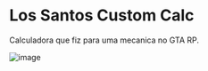 # Los Santos Custom Calc

Calculadora que fiz para uma mecanica no GTA RP. 

![image](https://github.com/user-attachments/assets/59178e70-9d0b-47d3-b5f1-4512ac988747)
